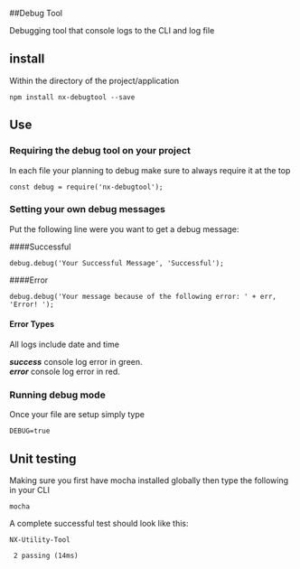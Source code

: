##Debug Tool

Debugging tool that console logs to the CLI and log file

## install
Within the directory of the project/application
```
npm install nx-debugtool --save
```

## Use
### Requiring the debug tool on your project
In each file your planning to debug make sure to always require it at the top
```
const debug = require('nx-debugtool');
```

### Setting your own debug messages
Put the following line were you want to get a debug message:

####Successful
```
debug.debug('Your Successful Message', 'Successful');
```

####Error
```
debug.debug('Your message because of the following error: ' + err, 'Error! ');
```

#### Error Types
All logs include date and time

***success*** console log error in green.  
***error*** console log error in red.

### Running debug mode

Once your file are setup simply type

```
DEBUG=true
```

## Unit testing
Making sure you first have mocha installed globally then type the following in your CLI

```
mocha
```

A complete successful test should look like this:
```
NX-Utility-Tool

 2 passing (14ms)
```
